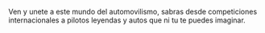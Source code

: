 Ven y unete a este mundo del automovilismo, sabras desde competiciones internacionales a pilotos leyendas y autos que ni tu te puedes imaginar.
